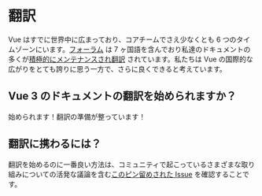 # 翻訳

Vue はすでに世界中に広まっており、コアチームでさえ少なくとも 6 つのタイムゾーンにいます。[フォーラム](https://forum.vuejs.org/) は 7 ヶ国語を含んでおり私達のドキュメントの多くが[積極的にメンテナンスされ翻訳](https://github.com/vuejs?utf8=%E2%9C%93&q=vuejs.org) されています。私たちは Vue の国際的な広がりをとても誇りに思う一方で、さらに良くできると考えています。

## Vue 3 のドキュメントの翻訳を始められますか？

始められます！翻訳の準備が整っています！

## 翻訳に携わるには？

翻訳を始めるのに一番良い方法は、コミュニティで起こっているさまざまな取り組みについての活発な議論を含む[このピン留めされた Issue](https://github.com/vuejs/docs-next/issues/478) を確認することです。
